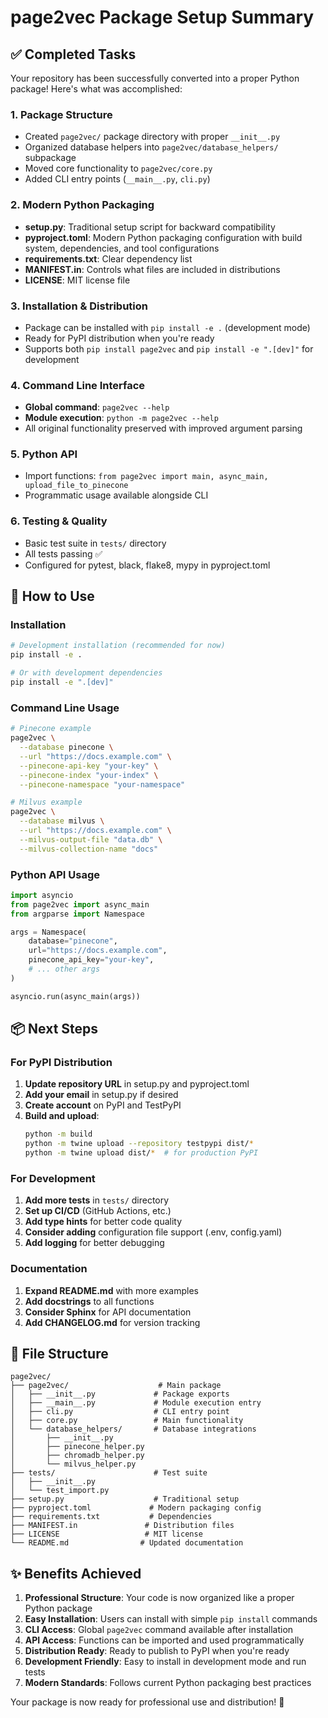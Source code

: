 # page2vec Package Setup Summary

## ✅ Completed Tasks

Your repository has been successfully converted into a proper Python package! Here's what was accomplished:

### 1. Package Structure
- Created `page2vec/` package directory with proper `__init__.py`
- Organized database helpers into `page2vec/database_helpers/` subpackage
- Moved core functionality to `page2vec/core.py`
- Added CLI entry points (`__main__.py`, `cli.py`)

### 2. Modern Python Packaging
- **setup.py**: Traditional setup script for backward compatibility
- **pyproject.toml**: Modern Python packaging configuration with build system, dependencies, and tool configurations
- **requirements.txt**: Clear dependency list
- **MANIFEST.in**: Controls what files are included in distributions
- **LICENSE**: MIT license file

### 3. Installation & Distribution
- Package can be installed with `pip install -e .` (development mode)
- Ready for PyPI distribution when you're ready
- Supports both `pip install page2vec` and `pip install -e ".[dev]"` for development

### 4. Command Line Interface
- **Global command**: `page2vec --help`
- **Module execution**: `python -m page2vec --help`
- All original functionality preserved with improved argument parsing

### 5. Python API
- Import functions: `from page2vec import main, async_main, upload_file_to_pinecone`
- Programmatic usage available alongside CLI

### 6. Testing & Quality
- Basic test suite in `tests/` directory
- All tests passing ✅
- Configured for pytest, black, flake8, mypy in pyproject.toml

## 🚀 How to Use

### Installation
```bash
# Development installation (recommended for now)
pip install -e .

# Or with development dependencies
pip install -e ".[dev]"
```

### Command Line Usage
```bash
# Pinecone example
page2vec \
  --database pinecone \
  --url "https://docs.example.com" \
  --pinecone-api-key "your-key" \
  --pinecone-index "your-index" \
  --pinecone-namespace "your-namespace"

# Milvus example
page2vec \
  --database milvus \
  --url "https://docs.example.com" \
  --milvus-output-file "data.db" \
  --milvus-collection-name "docs"
```

### Python API Usage
```python
import asyncio
from page2vec import async_main
from argparse import Namespace

args = Namespace(
    database="pinecone",
    url="https://docs.example.com",
    pinecone_api_key="your-key",
    # ... other args
)

asyncio.run(async_main(args))
```

## 📦 Next Steps

### For PyPI Distribution
1. **Update repository URL** in setup.py and pyproject.toml
2. **Add your email** in setup.py if desired
3. **Create account** on PyPI and TestPyPI
4. **Build and upload**:
   ```bash
   python -m build
   python -m twine upload --repository testpypi dist/*
   python -m twine upload dist/*  # for production PyPI
   ```

### For Development
1. **Add more tests** in `tests/` directory
2. **Set up CI/CD** (GitHub Actions, etc.)
3. **Add type hints** for better code quality
4. **Consider adding** configuration file support (.env, config.yaml)
5. **Add logging** for better debugging

### Documentation
1. **Expand README.md** with more examples
2. **Add docstrings** to all functions
3. **Consider Sphinx** for API documentation
4. **Add CHANGELOG.md** for version tracking

## 📁 File Structure
```
page2vec/
├── page2vec/                    # Main package
│   ├── __init__.py             # Package exports
│   ├── __main__.py             # Module execution entry
│   ├── cli.py                  # CLI entry point
│   ├── core.py                 # Main functionality
│   └── database_helpers/       # Database integrations
│       ├── __init__.py
│       ├── pinecone_helper.py
│       ├── chromadb_helper.py
│       └── milvus_helper.py
├── tests/                      # Test suite
│   ├── __init__.py
│   └── test_import.py
├── setup.py                    # Traditional setup
├── pyproject.toml             # Modern packaging config
├── requirements.txt           # Dependencies
├── MANIFEST.in               # Distribution files
├── LICENSE                   # MIT license
└── README.md                # Updated documentation
```

## ✨ Benefits Achieved

1. **Professional Structure**: Your code is now organized like a proper Python package
2. **Easy Installation**: Users can install with simple `pip install` commands
3. **CLI Access**: Global `page2vec` command available after installation
4. **API Access**: Functions can be imported and used programmatically
5. **Distribution Ready**: Ready to publish to PyPI when you're ready
6. **Development Friendly**: Easy to install in development mode and run tests
7. **Modern Standards**: Follows current Python packaging best practices

Your package is now ready for professional use and distribution! 🎉

